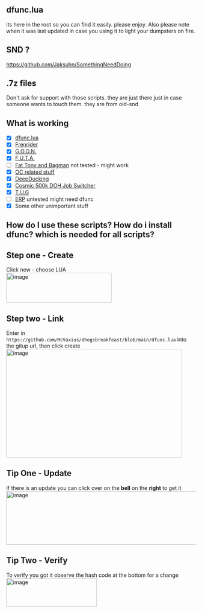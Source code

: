 ## dfunc.lua
its here in the root so you can find it easily.
please enjoy.
Also please note when it was last updated in case you using it to light your dumpsters on fire.

## SND ?
https://github.com/Jaksuhn/SomethingNeedDoing

## .7z files
Don't ask for support with those scripts.  they are just there just in case someone wants to touch them. they are from old-snd

## What is working
 - [x] [dfunc.lua](https://github.com/McVaxius/dhogsbreakfeast/blob/main/dfunc.lua)
 - [x] [Frenrider](https://github.com/McVaxius/dhogsbreakfeast/tree/main/Dungeons%20and%20Multiboxing/frenrider)
 - [x] [G.O.O.N.](https://github.com/McVaxius/dhogsbreakfeast/tree/main/Dungeons%20and%20Multiboxing/G.O.O.N)
 - [x] [F.U.T.A.](https://github.com/McVaxius/dhogsbreakfeast/tree/main/AutoRetainer%20Companions/F.U.T.A)
 - [ ] [Fat Tony and Bagman](https://github.com/McVaxius/dhogsbreakfeast/tree/main/AutoRetainer%20Companions/Fat%20Tony) not tested - might work
 - [x] [OC related stuff](https://github.com/McVaxius/dhogsbreakfeast/tree/main/Dungeons%20and%20Multiboxing/OC)
 - [x] [DeepDucking](https://github.com/McVaxius/dhogsbreakfeast/tree/main/Dungeons%20and%20Multiboxing/Deep%20Ducking)
 - [x] [Cosmic 500k DOH Job Switcher](https://raw.githubusercontent.com/McVaxius/dhogsbreakfeast/refs/heads/main/Gathering/cosmic500k_McVaxius.lua)
 - [x] [T.U.G](https://github.com/McVaxius/dhogsbreakfeast/tree/main/T.U.G.%C2%A0)
 - [ ] [ERP](https://github.com/McVaxius/dhogsbreakfeast/tree/main/ERP) untested might need dfunc
 - [x] Some other unimportant stuff

## How do I use these scripts? How do i install dfunc? which is needed for all scripts?

## Step one - Create
Click new - choose LUA<br>
<img width="280" height="79" alt="image" src="https://github.com/user-attachments/assets/a5ac27d6-e178-46db-a382-e55570918d16" />

## Step two - Link
Enter in ```https://github.com/McVaxius/dhogsbreakfeast/blob/main/dfunc.lua``` into the gitup url, then click create<br>
<img width="468" height="288" alt="image" src="https://github.com/user-attachments/assets/4a3cae07-3632-41fe-9b6b-d21608596138" />

## Tip One - Update
If there is an update you can click over on the **bell** on the **right** to get it<br>
<img width="571" height="142" alt="image" src="https://github.com/user-attachments/assets/1c4372bc-8bb1-438f-89dd-7cc5a784e2ef" />

## Tip Two - Verify
To verify you got it observe the hash code at the bottom for a change<br>
<img width="241" height="76" alt="image" src="https://github.com/user-attachments/assets/37dfb0e9-21c6-428a-952c-664372cbe301" />
